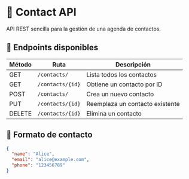 # 📇 Contact API

API REST sencilla para la gestión de una agenda de contactos.

## 🧪 Endpoints disponibles

| Método  | Ruta                  | Descripción                        |
|---------|-----------------------|------------------------------------|
| GET     | `/contacts/`          | Lista todos los contactos          |
| GET     | `/contacts/{id}`      | Obtiene un contacto por ID         |
| POST    | `/contacts/`          | Crea un nuevo contacto             |
| PUT     | `/contacts/{id}`      | Reemplaza un contacto existente    |
| DELETE  | `/contacts/{id}`      | Elimina un contacto                |

## 🧱 Formato de contacto

```json
{
  "name": "Alice",
  "email": "alice@example.com",
  "phone": "123456789"
}